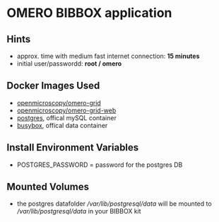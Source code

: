 # OMERO BIBBOX application

## Hints
* approx. time with medium fast internet connection: **15 minutes**
* initial user/passwordd: **root / omero**


## Docker Images Used
 * [openmicroscopy/omero-grid](https://hub.docker.com/r/openmicroscopy/omero-grid/)
 * [openmicroscopy/omero-grid-web](https://hub.docker.com/r/openmicroscopy/omero-grid-web/) 
 * [postgres](https://hub.docker.com/_/mysql/), offical mySQL container
 * [busybox](https://hub.docker.com/_/busybox/), offical data container
 
## Install Environment Variables
  *	POSTGRES_PASSWORD = password for the postgres DB

## Mounted Volumes

* the postgres datafolder _/var/lib/postgresql/data_ will be mounted to _/var/lib/postgresql/data_ in your BIBBOX kit 

